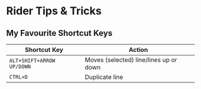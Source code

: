 # Rider Tips & Tricks

## My Favourite Shortcut Keys

| Shortcut Key                 | Action                                                                                   |
| ---------------------------- | -----------------------------------------------------------------------------------------|
| `ALT+SHIFT+ARROW UP/DOWN`    | Moves (selected) line/lines up or down
| `CTRL+D`                     | Duplicate line